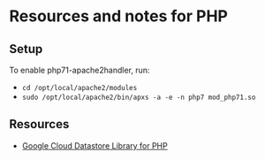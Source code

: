 # Resources and notes for PHP

## Setup 
To enable php71-apache2handler, run:
* `cd /opt/local/apache2/modules`
* `sudo /opt/local/apache2/bin/apxs -a -e -n php7 mod_php71.so`

## Resources
* [Google Cloud Datastore Library for PHP](https://github.com/tomwalder/php-gds)
